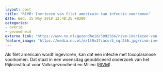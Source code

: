 ```yaml
---
layout: post
title: "RIVM: Invriezen van filet americain kan infectie voorkomen"
date: Wed, 15 May 2019 12:48:25 +0200
categories: 
- overig 
- gezondheid 
externe_link: "https://www.nu.nl/gezondheid/5892564/rivm-invriezen-van-filet-americain-kan-infectie-voorkomen.html"
feature_image: "https://media.nu.nl/m/1t9x37cacur5_sqr256.jpg/rivm-invriezen-van-filet-americain-kan-infectie-voorkomen.jpg"
---
```


Als filet americain wordt ingevroren, kan dat een infectie met toxoplasmose voorkomen. Dat staat in een woensdag gepubliceerd onderzoek van het Rijksinstituut voor Volksgezondheid en Milieu (<a href="https://www.rivm.nl/nieuws/invriezen-filet-americain-leidt-tot-daling-ziektelast-zorgkosten-en-kosten-voor-speciaal" target="_blank">RIVM</a>).
